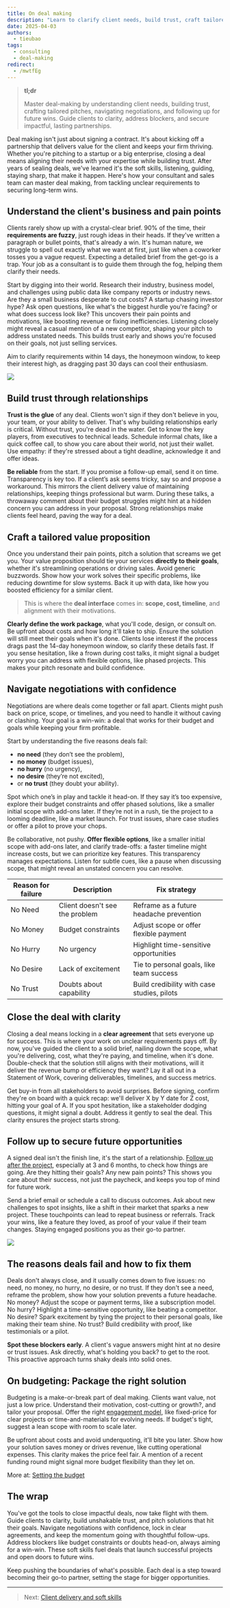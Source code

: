 ```yaml
---
title: On deal making
description: "Learn to clarify client needs, build trust, craft tailored pitches, navigate negotiations, and secure long-term wins. Close impactful deals and foster lasting partnerships."
date: 2025-04-03
authors:
  - tieubao
tags:
  - consulting
  - deal-making
redirect:
  - /mwtfEg
---
```


> **tl;dr**
>
> Master deal-making by understanding client needs, building trust, crafting tailored pitches, navigating negotiations, and following up for future wins. Guide clients to clarity, address blockers, and secure impactful, lasting partnerships.

Deal making isn't just about signing a contract. It's about kicking off a partnership that delivers value for the client and keeps your firm thriving. Whether you're pitching to a startup or a big enterprise, closing a deal means aligning their needs with your expertise while building trust. After years of sealing deals, we've learned it's the soft skills, listening, guiding, staying sharp, that make it happen. Here's how your consultant and sales team can master deal making, from tackling unclear requirements to securing long-term wins.

## Understand the client's business and pain points

Clients rarely show up with a crystal-clear brief. 90% of the time, their **requirements are fuzzy**, just rough ideas in their heads. If they've written a paragraph or bullet points, that's already a win. It's human nature, we struggle to spell out exactly what we want at first, just like when a coworker tosses you a vague request. Expecting a detailed brief from the get-go is a trap. Your job as a consultant is to guide them through the fog, helping them clarify their needs.

Start by digging into their world. Research their industry, business model, and challenges using public data like company reports or industry news. Are they a small business desperate to cut costs? A startup chasing investor hype? Ask open questions, like what's the biggest hurdle you're facing? or what does success look like? This uncovers their pain points and motivations, like boosting revenue or fixing inefficiencies. Listening closely might reveal a casual mention of a new competitor, shaping your pitch to address unstated needs. This builds trust early and shows you're focused on their goals, not just selling services.

Aim to clarify requirements within 14 days, the honeymoon window, to keep their interest high, as dragging past 30 days can cool their enthusiasm.

![](assets/xkcd-clear-things-up.png)

## Build trust through relationships

**Trust is the glue** of any deal. Clients won't sign if they don't believe in you, your team, or your ability to deliver. That's why building relationships early is critical. Without trust, you're dead in the water. Get to know the key players, from executives to technical leads. Schedule informal chats, like a quick coffee call, to show you care about their world, not just their wallet. Use empathy: if they're stressed about a tight deadline, acknowledge it and offer ideas.

**Be reliable** from the start. If you promise a follow-up email, send it on time. Transparency is key too. If a client’s ask seems tricky, say so and propose a workaround. This mirrors the client delivery value of maintaining relationships, keeping things professional but warm. During these talks, a throwaway comment about their budget struggles might hint at a hidden concern you can address in your proposal. Strong relationships make clients feel heard, paving the way for a deal.

## Craft a tailored value proposition

Once you understand their pain points, pitch a solution that screams we get you. Your value proposition should tie your services **directly to their goals**, whether it's streamlining operations or driving sales. Avoid generic buzzwords. Show how your work solves their specific problems, like reducing downtime for slow systems. Back it up with data, like how you boosted efficiency for a similar client.

> This is where the **deal interface** comes in: **scope, cost, timeline**, and alignment with their motivations.

**Clearly define the work package**, what you'll code, design, or consult on. Be upfront about costs and how long it'll take to ship. Ensure the solution will still meet their goals when it's done. Clients lose interest if the process drags past the 14-day honeymoon window, so clarify these details fast. If you sense hesitation, like a frown during cost talks, it might signal a budget worry you can address with flexible options, like phased projects. This makes your pitch resonate and build confidence.

## Navigate negotiations with confidence

Negotiations are where deals come together or fall apart. Clients might push back on price, scope, or timelines, and you need to handle it without caving or clashing. Your goal is a win-win: a deal that works for their budget and goals while keeping your firm profitable.

Start by understanding the five reasons deals fail:

- **no need** (they don’t see the problem),
- **no money** (budget issues),
- **no hurry** (no urgency),
- **no desire** (they’re not excited),
- or **no trust** (they doubt your ability).

Spot which one’s in play and tackle it head-on. If they say it’s too expensive, explore their budget constraints and offer phased solutions, like a smaller initial scope with add-ons later. If they’re not in a rush, tie the project to a looming deadline, like a market launch. For trust issues, share case studies or offer a pilot to prove your chops.

Be collaborative, not pushy. **Offer flexible options**, like a smaller initial scope with add-ons later, and clarify trade-offs: a faster timeline might increase costs, but we can prioritize key features. This transparency manages expectations. Listen for subtle cues, like a pause when discussing scope, that might reveal an unstated concern you can resolve.

| Reason for failure | Description                    | Fix strategy                                |
| ------------------ | ------------------------------ | ------------------------------------------- |
| No Need            | Client doesn't see the problem | Reframe as a future headache prevention     |
| No Money           | Budget constraints             | Adjust scope or offer flexible payment      |
| No Hurry           | No urgency                     | Highlight time-sensitive opportunities      |
| No Desire          | Lack of excitement             | Tie to personal goals, like team success    |
| No Trust           | Doubts about capability        | Build credibility with case studies, pilots |

## Close the deal with clarity

Closing a deal means locking in a **clear agreement** that sets everyone up for success. This is where your work on unclear requirements pays off. By now, you've guided the client to a solid brief, nailing down the scope, what you're delivering, cost, what they're paying, and timeline, when it's done. Double-check that the solution still aligns with their motivations, will it deliver the revenue bump or efficiency they want? Lay it all out in a Statement of Work, covering deliverables, timelines, and success metrics.

Get buy-in from all stakeholders to avoid surprises. Before signing, confirm they're on board with a quick recap: we'll deliver X by Y date for Z cost, hitting your goal of A. If you spot hesitation, like a stakeholder dodging questions, it might signal a doubt. Address it gently to seal the deal. This clarity ensures the project starts strong.

## Follow up to secure future opportunities

A signed deal isn't the finish line, it's the start of a relationship. [Follow up after the project](client-delivery.md), especially at 3 and 6 months, to check how things are going. Are they hitting their goals? Any new pain points? This shows you care about their success, not just the paycheck, and keeps you top of mind for future work.

Send a brief email or schedule a call to discuss outcomes. Ask about new challenges to spot insights, like a shift in their market that sparks a new project. These touchpoints can lead to repeat business or referrals. Track your wins, like a feature they loved, as proof of your value if their team changes. Staying engaged positions you as their go-to partner.

![](assets/xkcd-suspicion.png)

## The reasons deals fail and how to fix them

Deals don't always close, and it usually comes down to five issues: no need, no money, no hurry, no desire, or no trust. If they don't see a need, reframe the problem, show how your solution prevents a future headache. No money? Adjust the scope or payment terms, like a subscription model. No hurry? Highlight a time-sensitive opportunity, like beating a competitor. No desire? Spark excitement by tying the project to their personal goals, like making their team shine. No trust? Build credibility with proof, like testimonials or a pilot.

**Spot these blockers early**. A client's vague answers might hint at no desire or trust issues. Ask directly, what's holding you back? to get to the root. This proactive approach turns shaky deals into solid ones.

## On budgeting: Package the right solution

Budgeting is a make-or-break part of deal making. Clients want value, not just a low price. Understand their motivation, cost-cutting or growth?, and tailor your proposal. Offer the right [engagement model](engagement-models.md), like fixed-price for clear projects or time-and-materials for evolving needs. If budget's tight, suggest a lean scope with room to scale later.

Be upfront about costs and avoid underquoting, it'll bite you later. Show how your solution saves money or drives revenue, like cutting operational expenses. This clarity makes the price feel fair. A mention of a recent funding round might signal more budget flexibility than they let on.

More at: [Setting the budget](setting-the-budget.md)

## The wrap

You've got the tools to close impactful deals, now take flight with them. Guide clients to clarity, build unshakable trust, and pitch solutions that hit their goals. Navigate negotiations with confidence, lock in clear agreements, and keep the momentum going with thoughtful follow-ups. Address blockers like budget constraints or doubts head-on, always aiming for a win-win. These soft skills fuel deals that launch successful projects and open doors to future wins.

Keep pushing the boundaries of what's possible. Each deal is a step toward becoming their go-to partner, setting the stage for bigger opportunities.

---

> Next: [Client delivery and soft skills](client-delivery.md)
